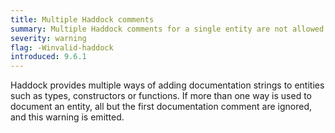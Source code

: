 ```yaml
---
title: Multiple Haddock comments
summary: Multiple Haddock comments for a single entity are not allowed
severity: warning
flag: -Winvalid-haddock
introduced: 9.6.1
---
```


Haddock provides multiple ways of adding documentation strings to entities such as types, constructors or functions. If more than one way is used to document an entity, all but the first documentation comment are ignored, and this warning is emitted.
